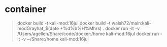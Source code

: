 # container
> docker build -t kali-mod:16jul
> docker build -t walsh72/main:kali-modGrayhat_$(date +%d%b%H%Mhrs) .
> docker run -it -v /Users/agellen/Share/code/docker:/home kali-mod:16jul
> docker run -it -v ~/Share:/home kali-mod:16jul
